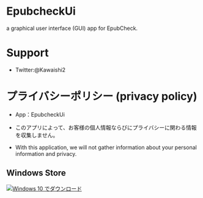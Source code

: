 # EpubcheckUi

a graphical user interface (GUI) app for EpubCheck.

# Support

- Twitter:@Kawaishi2

# プライバシーポリシー (privacy policy)

- App：EpubcheckUi

- このアプリによって、お客様の個人情報ならびにプライバシーに関わる情報を収集しません。

- With this application, we will not gather information about your personal information and privacy.


## Windows Store

<a href="https://www.microsoft.com/store/apps/9njhbs0d83kp?ocid=badge"><img src="https://assets.windowsphone.com/83f5ae31-474a-44c4-937c-80f8e7e48fc8/Japanese_Get_it_Win_10_InvariantCulture_Default.png" alt="Windows 10 でダウンロード" /></a>
